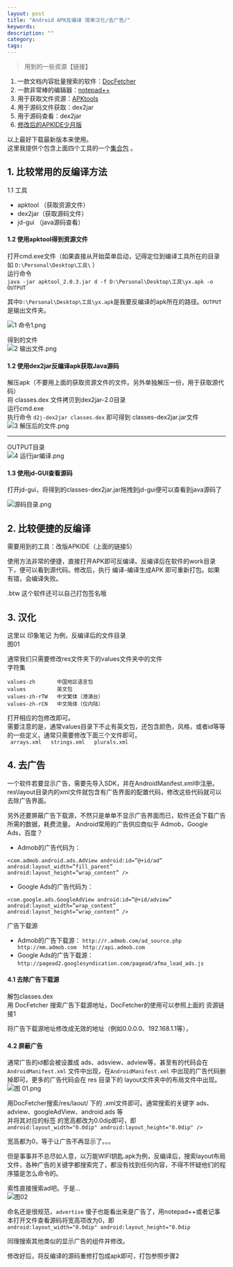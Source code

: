 ```yaml
---
layout: post
title: "Android APK反编译 简单汉化/去广告/"
keywords: 
description: ""
category: 
tags: 
---
```


> 用到的一些资源【链接】  

1. 一款文档内容批量搜索的软件：[DocFetcher][1]  
2. 一款非常棒的编辑器：[notepad++][2]
3. 用于获取文件资源：[APKtools][3]  
4. 用于源码文件获取：dex2jar  
5. 用于源码查看：dex2jar  
6. [修改后的APKIDE少月版][4]  


以上最好下载最新版本来使用。  
这里我提供个包含上面四个工具的一个[集合包][5]  。

## 1. 比较常用的反编译方法  
1.1 工具  
* apktool （获取资源文件） 
* dex2jar（获取源码文件）  
* jd-gui  （java源码查看）  

#### 1.2 使用apktool得到资源文件  
打开cmd.exe文件（如果直接从开始菜单启动，记得定位到编译工具所在的目录 如 `D:\Personal\Desktop\工具\` ）  
运行命令  
`java -jar apktool_2.0.3.jar d -f D:\Personal\Desktop\工具\yx.apk -o OUTPUT`  

其中`D:\Personal\Desktop\工具\yx.apk`是我要反编译的apk所在的路径。`OUTPUT`是输出文件夹。 


![1 命令1.png][6]  

得到的文件  
![2 输出文件.png][7]  

#### 1.2 使用dex2jar反编译apk获取Java源码  
解压apk（不要用上面的获取资源文件的文件。另外单独解压一份，用于获取源代码）  
将 classes.dex 文件拷贝到dex2jar-2.0目录  
运行cmd.exe  
执行命令 `d2j-dex2jar classes.dex` 即可得到 classes-dex2jar.jar文件  
![3 解压后的文件.png][8]  

***
OUTPUT目录  
![4 运行jar编译.png][9]  

#### 1.3 使用jd-GUI查看源码  
打开jd-gui，将得到的classes-dex2jar.jar拖拽到jd-gui便可以查看到java源码了  

![源码目录.png][10]  

## 2. 比较便捷的反编译  
需要用到的工具：改版APKIDE（上面的链接5）  

使用方法非常的便捷，直接打开APK即可反编译。反编译后在软件的work目录下，便可以看到源代码。修改后，执行 编译-编译生成APK 即可重新打包。如果有错，会编译失败。  

.btw 这个软件还可以自己打包签名哦  

## 3.  汉化  

这里以 印象笔记 为例，反编译后的文件目录  
图01  

通常我们只需要修改res文件夹下的values文件夹中的文件  
字符集  

    values-zh		中国地区语言包  
    values			英文包  
    values-zh-rTW	中文繁体（港澳台）  
    values-zh-rCN	中文简体（仅内陆）  

打开相应的包修改即可。  
需要注意的是，通常values目录下不止有英文包，还包含颜色，风格，或者id等等的一些定义，通常只需要修改下面三个文件即可。  
` arrays.xml  
 strings.xml  
 plurals.xml`  

## 4. 去广告  

一个软件若要显示广告，需要先导入SDK，并在AndroidManifest.xml中注册。 
res\layout目录内的xml文件就包含有广告界面的配置代码，修改这些代码就可以去除广告界面。 

另外还要屏蔽广告下载源，不然只是单单不显示广告界面而已，软件还会下载广告所需的数据，耗费流量。 
Android常用的广告供应商似乎 Admob，Google Ads，百度？ 
* Admob的广告代码为： 

`<com.admob.android.ads.AdView android:id=”@+id/ad” 
android:layout_width=”fill_parent” 
android:layout_height=”wrap_content” />`  

* Google Ads的广告代码为：  

`<com.google.ads.GoogleAdView android:id=”@+id/adview” 
android:layout_width=”wrap_content” android:layout_height=”wrap_content” />`  

广告下载源 
* Admob的广告下载源： 
  `http://r.admob.com/ad_source.php http://mm.admob.com 
  http://api.admob.com `  
* Google Ads的广告下载源： 
  `http://pagead2.googlesyndication.com/pagead/afma_load_ads.js `  

#### 4.1 去除广告下载源 
解包classes.dex  
用 DocFetcher 搜索广告下载源地址，DocFetcher的使用可以参照上面的 资源链接1  

将广告下载源地址修改成无效的地址（例如0.0.0.0、192.168.1.1等），  

#### 4.2 屏蔽广告  
通常广告的id都会被设置成 ads、adsview、adview等，甚至有的代码会在`AndroidManifest.xml` 文件中出现，在`AndroidManifest.xml` 中出现的广告代码删掉即可。更多的广告代码会在 res 目录下的 layout文件夹中的布局文件中出现。  
![图 01.png][11]  

用DocFetcher搜索/res/laout/ 下的 .xml文件即可。通常搜索的关键字 ads、adview、googleAdView、android.ads 等  
并将其对应的标签 的宽高都改为0.0dip即可，即  
`android:layout_width="0.0dip" android:layout_height="0.0dip" />`  

宽高都为0，等于让广告不再显示了。。。  

但是事事并不总尽如人意，以万能WIFI钥匙.apk为例，反编译后，搜索layout布局文件，各种广告的关键字都搜索完了，都没有找到任何内容，不得不怀疑他们的程序猿是怎么命令的。  

索性直接搜索ad吧。于是...  
![图02][12]  

命名还是很规范，`advertise` 傻子也能看出来是广告了，用notepad++或者记事本打开文件查看源码将宽高项改为0，即  
`android:layout_width="0.0dip" android:layout_height="0.0dip`  

同理搜索其他类似的显示广告的组件并修改。  

修改好后，将反编译的源码重修打包成apk即可，打包参照步骤2  


[1]: http://www.iplaysoft.com/docfetcher.html
[2]: https://notepad-plus-plus.org/
[3]: https://bitbucket.org/iBotPeaches/apktool/downloads
[4]: http://www.pd521.com/thread-818-1-1.html
[5]: http://pan.baidu.com/s/1qXDJQ2K
[6]: http://539go.com/usr/uploads/2016/03/2783495707.png
[7]: http://539go.com/usr/uploads/2016/03/3332203919.png
[8]: http://539go.com/usr/uploads/2016/03/3409335289.png
[9]: http://539go.com/usr/uploads/2016/03/3942320602.png
[10]: http://539go.com/usr/uploads/2016/03/2156543565.png
[11]: http://539go.com/usr/uploads/2016/03/3938760831.png
[12]: http://539go.com/usr/uploads/2016/03/2013633368.png
